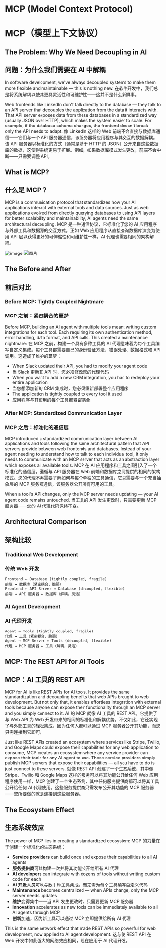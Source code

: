 # MCP (Model Context Protocol)
# MCP（模型上下文协议）

## The Problem: Why We Need Decoupling in AI
## 问题：为什么我们需要在 AI 中解耦

In software development, we've always decoupled systems to make them more flexible and maintainable — this is nothing new.
在软件开发中，我们总是将系统解耦以使其更具灵活性和可维护性——这并不是什么新鲜事。

Web frontends like LinkedIn don't talk directly to the database — they talk to an API server that decouples the application from the data it interacts with. That API server exposes data from these databases in a standardized way (usually JSON over HTTP), which makes the system easier to scale. For example, if the database schema changes, the frontend doesn't break — only the API needs to adapt.
像 LinkedIn 这样的 Web 前端不会直接与数据库通信——它们与一个 API 服务器通信，该服务器将应用程序与其交互的数据解耦。该 API 服务器以标准化的方式（通常是基于 HTTP 的 JSON）公开来自这些数据库的数据，这使得系统更易于扩展。例如，如果数据库模式发生更改，前端不会中断——只需要调整 API。

## What is MCP?
## 什么是 MCP？

MCP is a communication protocol that standardizes how your AI applications interact with external tools and data sources. Just as web applications evolved from directly querying databases to using API layers for better scalability and maintainability, AI agents need the same architectural decoupling.
MCP 是一种通信协议，它标准化了您的 AI 应用程序与外部工具和数据源的交互方式。正如 Web 应用程序从直接查询数据库演变为使用 API 层以获得更好的可伸缩性和可维护性一样，AI 代理也需要相同的架构解耦。

![image](https://github.com/user-attachments/assets/79418695-3d5c-4082-ad40-0eda2ea8013a)
![图片](https://github.com/user-attachments/assets/79418695-3d5c-4082-ad40-0eda2ea8013a)


## The Before and After
## 前后对比

### Before MCP: Tightly Coupled Nightmare
### MCP 之前：紧密耦合的噩梦

Before MCP, building an AI agent with multiple tools meant writing custom integrations for each tool. Each requiring its own authentication method, error handling, data format, and API calls. This created a maintenance nightmare:
在 MCP 之前，构建一个具有多种工具的 AI 代理意味着为每个工具编写自定义集成。每个工具都需要自己的身份验证方法、错误处理、数据格式和 API 调用。这造成了维护的噩梦：

- When Slack updated their API, you had to modify your agent code
- 当 Slack 更新其 API 时，您必须修改您的代理代码
- When you want to add a new CRM integration, you had to redeploy your entire application
- 当您想添加新的 CRM 集成时，您必须重新部署整个应用程序
- The application is tightly coupled to every tool it used
- 应用程序与其使用的每个工具都紧密耦合

### After MCP: Standardized Communication Layer
### MCP 之后：标准化的通信层

MCP introduced a standardized communication layer between AI applications and tools following the same architectural pattern that API servers provide between web frontends and databases. Instead of your agent needing to understand how to talk to each individual tool, it only needs to communicate with an MCP server that acts as an abstraction layer which exposes all available tools.
MCP 在 AI 应用程序和工具之间引入了一个标准化的通信层，遵循与 API 服务器在 Web 前端和数据库之间提供的相同的架构模式。您的代理不再需要了解如何与每个单独的工具通信，它只需要与一个充当抽象层的 MCP 服务器通信，该服务器公开所有可用的工具。

When a tool's API changes, only the MCP server needs updating — your AI agent code remains untouched.
当工具的 API 发生更改时，只需要更新 MCP 服务器——您的 AI 代理代码保持不变。

## Architectural Comparison
## 架构比较

### Traditional Web Development
### 传统 Web 开发
```
Frontend ↔ Database (tightly coupled, fragile)
前端 ↔ 数据库（紧密耦合，脆弱）
Frontend ↔ API Server ↔ Database (decoupled, flexible)
前端 ↔ API 服务器 ↔ 数据库（解耦，灵活）
```

### AI Agent Development
### AI 代理开发
```
Agent ↔ Tools (tightly coupled, fragile)
代理 ↔ 工具（紧密耦合，脆弱）
Agent ↔ MCP Server ↔ Tools (decoupled, flexible)
代理 ↔ MCP 服务器 ↔ 工具（解耦，灵活）
```

## MCP: The REST API for AI Tools
## MCP：AI 工具的 REST API

MCP for AI is like REST APIs for AI tools. It provides the same standardization and decoupling benefits that web APIs brought to web development. But not only that, it enables effortless integration with external tools because anyone can expose their functionality through an MCP server and you simply connect to it.
AI 的 MCP 就像 AI 工具的 REST API。它提供了与 Web API 为 Web 开发带来的相同的标准化和解耦优势。不仅如此，它还实现了与外部工具的轻松集成，因为任何人都可以通过 MCP 服务器公开其功能，而您只需连接到它即可。

Just like REST APIs created an ecosystem where services like Stripe, Twilio, and Google Maps could expose their capabilities for any web application to consume, MCP creates an ecosystem where any service provider can expose their tools for any AI agent to use. These service providers simply publish MCP servers that expose their capabilities — all you have to do is just connect to these servers.
就像 REST API 创建了一个生态系统，其中像 Stripe、Twilio 和 Google Maps 这样的服务可以将其功能公开给任何 Web 应用程序使用一样，MCP 创建了一个生态系统，其中任何服务提供商都可以将其工具公开给任何 AI 代理使用。这些服务提供商只需发布公开其功能的 MCP 服务器——您所要做的就是连接到这些服务器。

## The Ecosystem Effect
## 生态系统效应

The power of MCP lies in creating a standardized ecosystem:
MCP 的力量在于创建一个标准化的生态系统：

- **Service providers** can build once and expose their capabilities to all AI agents
- **服务提供商**可以构建一次并将其功能公开给所有 AI 代理
- **AI developers** can integrate with dozens of tools without writing custom code for each
- **AI 开发人员**可以与数十种工具集成，而无需为每个工具编写自定义代码
- **Maintenance** becomes centralized — when APIs change, only the MCP server needs updates
- **维护**变得集中——当 API 发生更改时，只需要更新 MCP 服务器
- **Innovation** accelerates as new tools can be immediately available to all AI agents through MCP
- **创新**加速，因为新工具可以通过 MCP 立即提供给所有 AI 代理

This is the same network effect that made REST APIs so powerful for web development, now applied to AI agent development.
这与使 REST API 在 Web 开发中如此强大的网络效应相同，现在应用于 AI 代理开发。